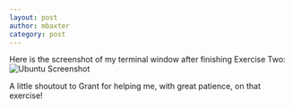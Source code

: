 ```yaml
---
layout: post
author: mbaxter
category: post
---
```

Here is the screenshot of my terminal window after finishing Exercise Two:
![Ubuntu Screenshot](https://lh4.googleusercontent.com/-tEca61KR_-Y/UkmAn-UgcqI/AAAAAAAAAV0/CcMleZaBLfw/w607-h322-no/Screen+Shot+2013-09-30+at+9.21.54+AM.png "Ubuntu Screenshot")

A little shoutout to Grant for helping me, with great patience, on that exercise!
